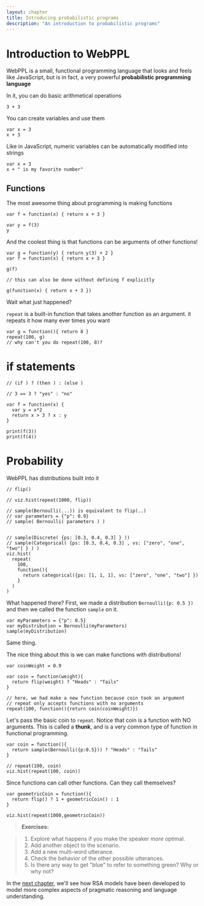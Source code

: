 ```yaml
---
layout: chapter
title: Introducing probabilistic programs
description: "An introduction to probabilistic programs"
---
```


# Introduction to WebPPL

WebPPL is a small, functional programming language that looks and feels like JavaScript, but is in fact, a very powerful **probabilistic programming language**

In it, you can do basic arithmetical operations

~~~~
3 + 3
~~~~

You can create variables and use them

~~~~
var x = 3
x + 3
~~~~

Like in JavaScript, numeric variables can be automatically modified into strings

~~~~
var x = 3
x + " is my favorite number"
~~~~

## Functions
The most awesome thing about programming is making functions

~~~~
var f = function(x) { return x + 3 }

var y = f(3)
y
~~~~

And the coolest thing is that functions can be arguments of other functions!

~~~~
var g = function(y) { return y(3) + 2 }
var f = function(x) { return x + 3 }

g(f)

// this can also be done without defining f explicitly

g(function(x) { return x + 3 })
~~~~

Wait what just happened?

`repeat` is a built-in function that takes another function as an argument. it repeats it how many ever times you want

~~~~
var g = function(){ return 8 }
repeat(100, g)
// why can't you do repeat(100, 8)?
~~~~

# if statements

~~~~
// (if ) ? (then ) : (else )

// 3 == 3 ? "yes" : "no"

var f = function(x) {
  var y = x*2
  return x > 3 ? x : y
}

print(f(3))
print(f(4))
~~~~

# Probability
WebPPL has distributions built into it

~~~~
// flip()

// viz.hist(repeat(1000, flip))

// sample(Bernoulli(...)) is equivalent to flip(..)
// var parameters = {"p": 0.9}
// sample( Bernoulli( parameters ) )


// sample(Discrete( {ps: [0.3, 0.4, 0.3] } ))
// sample(Categorical( {ps: [0.3, 0.4, 0.3] , vs: ["zero", "one", "two"] } ) )
viz.hist(
  repeat(
    100,
    function(){
      return categorical({ps: [1, 1, 1], vs: ["zero", "one", "two"] })
    }
  )
)
~~~~

What happened there?
First, we made a distribution `Bernoulli({p: 0.5 }) ` and then we called the function `sample` on it.

~~~~
var myParameters = {"p": 0.5}
var myDistribution = Bernoulli(myParameters)
sample(myDistribution)
~~~~

Same thing.

The nice thing about this is we can make functions with distributions!

~~~~
var coinWeight = 0.9

var coin = function(weight){
  return flip(weight) ? "Heads" : "Tails"
}

// here, we had make a new function because coin took an argument
// repeat only accepts functions with no arguments
repeat(100, function(){return coin(coinWeight)})
~~~~

Let's pass the basic coin to `repeat`. Notice that coin is a function with NO arguments. This is called a **thunk**, and is a very common type of function in functional programming.

~~~~
var coin = function(){
  return sample(Bernoulli({p:0.5})) ? "Heads" : "Tails"
}

// repeat(100, coin)
viz.hist(repeat(100, coin))
~~~~

Since functions can call other functions. Can they call themselves?

~~~~
var geometricCoin = function(){
  return flip() ? 1 + geometricCoin() : 1
}

viz.hist(repeat(1000,geometricCoin))
~~~~

> **Exercises:**

> 1. Explore what happens if you make the speaker *more* optimal.
> 2. Add another object to the scenario.
> 3. Add a new multi-word utterance.
> 4. Check the behavior of the other possible utterances.
> 5. Is there any way to get "blue" to refer to something green? Why or why not?



In the [next chapter](02-pragmatics.html), we'll see how RSA models have been developed to model more complex aspects of pragmatic reasoning and language understanding.
